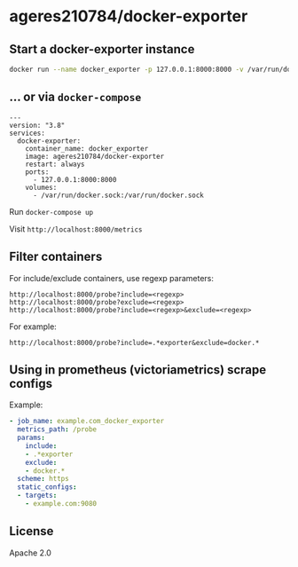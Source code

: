 # ageres210784/docker-exporter

## Start a docker-exporter instance
```bash
docker run --name docker_exporter -p 127.0.0.1:8000:8000 -v /var/run/docker.sock:/var/run/docker.sock -d ageres210784/docker-exporter
```
## ... or via `docker-compose`
```docker
---
version: "3.8"
services:
  docker-exporter:
    container_name: docker_exporter
    image: ageres210784/docker-exporter
    restart: always
    ports:
      - 127.0.0.1:8000:8000
    volumes:
      - /var/run/docker.sock:/var/run/docker.sock
```
Run `docker-compose up`

Visit `http://localhost:8000/metrics`

## Filter containers
For include/exclude containers, use regexp parameters:
```
http://localhost:8000/probe?include=<regexp>
http://localhost:8000/probe?exclude=<regexp>
http://localhost:8000/probe?include=<regexp>&exclude=<regexp>
```
For example:
```
http://localhost:8000/probe?include=.*exporter&exclude=docker.*
```

## Using in prometheus (victoriametrics) scrape configs
Example:
```yml
- job_name: example.com_docker_exporter
  metrics_path: /probe
  params:
    include:
    - .*exporter
    exclude:
    - docker.*
  scheme: https
  static_configs:
  - targets:
    - example.com:9080
```

## License

Apache 2.0
